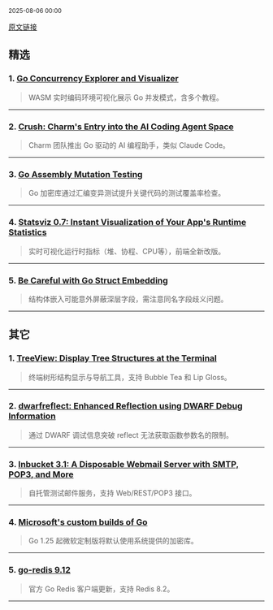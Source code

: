 <sub>2025-08-06 00:00</sub>


[原文链接](https://golangweekly.com/issues/565)


## 精选

### 1. [Go Concurrency Explorer and Visualizer](https://golangweekly.com/link/172730/rss)
> WASM 实时编码环境可视化展示 Go 并发模式，含多个教程。

---

### 2. [Crush: Charm's Entry into the AI Coding Agent Space](https://golangweekly.com/link/172732/rss)
> Charm 团队推出 Go 驱动的 AI 编程助手，类似 Claude Code。

---

### 3. [Go Assembly Mutation Testing](https://golangweekly.com/link/172738/rss)
> Go 加密库通过汇编变异测试提升关键代码的测试覆盖率检查。

---

### 4. [Statsviz 0.7: Instant Visualization of Your App's Runtime Statistics](https://golangweekly.com/link/172743/rss)
> 实时可视化运行时指标（堆、协程、CPU等），前端全新改版。

---

### 5. [Be Careful with Go Struct Embedding](https://golangweekly.com/link/172739/rss)
> 结构体嵌入可能意外屏蔽深层字段，需注意同名字段歧义问题。

---

## 其它

### 1. [TreeView: Display Tree Structures at the Terminal](https://golangweekly.com/link/172744/rss)
> 终端树形结构显示与导航工具，支持 Bubble Tea 和 Lip Gloss。

---

### 2. [dwarfreflect: Enhanced Reflection using DWARF Debug Information](https://golangweekly.com/link/172749/rss)
> 通过 DWARF 调试信息突破 reflect 无法获取函数参数名的限制。

---

### 3. [Inbucket 3.1: A Disposable Webmail Server with SMTP, POP3, and More](https://golangweekly.com/link/172747/rss)
> 自托管测试邮件服务，支持 Web/REST/POP3 接口。

---

### 4. [Microsoft's custom builds of Go](https://golangweekly.com/link/172737/rss)
> Go 1.25 起微软定制版将默认使用系统提供的加密库。

---

### 5. [go-redis 9.12](https://golangweekly.com/link/172752/rss)
> 官方 Go Redis 客户端更新，支持 Redis 8.2。

---
    